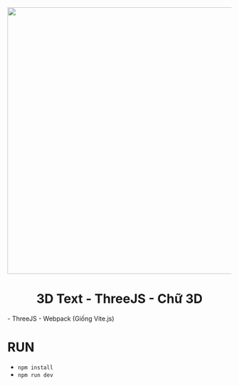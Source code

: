 <div align="center">
    <img src="https://miro.medium.com/v2/resize:fit:687/1*m0zrCLd2wY29-jiHaxYsgA.png" width="600"/>
</div>
<div align="center">
    <h1>3D Text - ThreeJS - Chữ 3D</h1>
</div>
- ThreeJS
- Webpack (Giống Vite.js)

# RUN
- `npm install`
- `npm run dev`
